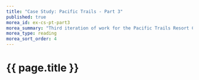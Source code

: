 ```yaml
---
title: "Case Study: Pacific Trails - Part 3"
published: true
morea_id: ex-cs-pt-part3
morea_summary: "Third iteration of work for the Pacific Trails Resort Case Study."
morea_type: reading
morea_sort_order: 4
---
```


# {{ page.title }}
